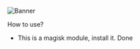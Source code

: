 ![Banner](https://github.com/user-attachments/assets/a43d83a4-1d2a-4383-9e1d-3e132b505b09)

How to use?
- This is a magisk module, install it. Done
